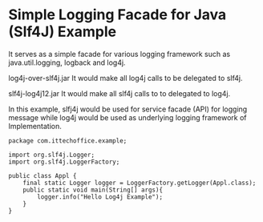 # Simple Logging Facade for Java (Slf4J) Example
It serves as a simple facade for various logging framework such as java.util.logging, logback and log4j.

log4j-over-slf4j.jar 
It would make all log4j calls to be delegated to slf4j.

slf4j-log4j12.jar 
It would make all slf4j calls to to delegated to log4j.

In this example, slfj4j would be used for service facade (API) for logging message while log4j would be used as underlying logging framework of Implementation.

```
package com.ittechoffice.example;

import org.slf4j.Logger;
import org.slf4j.LoggerFactory;

public class Appl {
	final static Logger logger = LoggerFactory.getLogger(Appl.class);		
	public static void main(String[] args){
		logger.info("Hello Log4j Example");
	}
}
```